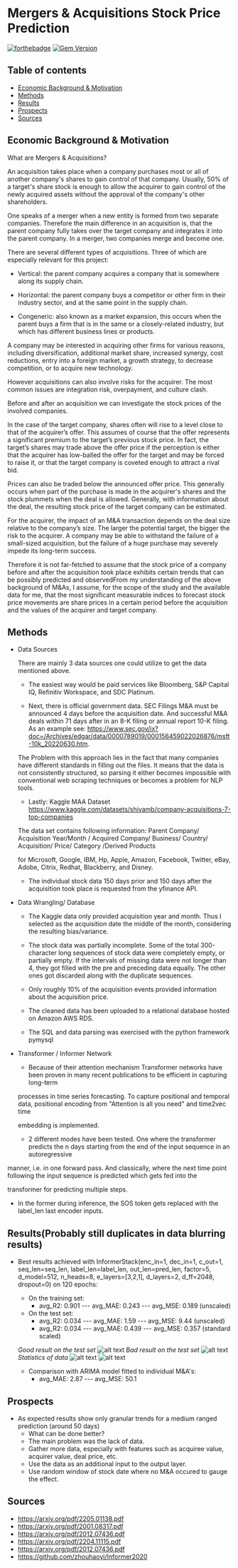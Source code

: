 # Mergers & Acquisitions Stock Price Prediction
[![forthebadge](https://forthebadge.com/images/badges/built-with-science.svg)](https://forthebadge.com)
[![Gem Version](https://badge.fury.io/rb/colorls.svg)](https://badge.fury.io/rb/colorls)
## Table of contents
- [Economic Background & Motivation](#motivation)
- [Methods](#methods)
- [Results](#results)
- [Prospects](#prospects)
- [Sources](#sources)

## Economic Background & Motivation

What are Mergers & Acquisitions? 

An acquisition takes place when a company purchases most or all of another company's shares to gain control of that company. Usually, 50% of a target's share stock is enough to allow the acquirer to gain control of the newly acquired assets without the approval of the company's other shareholders.

One speaks of a merger when a new entity is formed from two separate companies. Therefore the main difference in an acquisition is, that the parent company fully takes over the target company and integrates it into the parent company. In a merger, two companies merge and become one. 

There are several different types of acquisitions. Three of which are especially relevant for this project:

* Vertical: the parent company acquires a company that is somewhere along its supply chain.

* Horizontal: the parent company buys a competitor or other firm in their industry sector, and at the same point in the supply chain.

* Congeneric: also known as a market expansion, this occurs when the parent buys a firm that is in the same or a closely-related industry, but which has different business lines or products.

A company may be interested in acquiring other firms for various reasons, including diversification, additional market share, increased synergy, cost reductions, entry into a foreign market, a growth strategy, to decrease competition, or to acquire new technology.

However acquisitions can also involve risks for the acquirer. The most common issues are integration risk, overpayment, and culture clash. 

Before and after an acquisition we can investigate the stock prices of the involved companies.

In the case of the target company, shares often will rise to a level close to that of the acquirer’s offer. This assumes of course that the offer represents a significant premium to the target’s previous stock price. In fact, the target’s shares may trade above the offer price if the perception is either that the acquirer has low-balled the offer for the target and may be forced to raise it, or that the target company is coveted enough to attract a rival bid.

Prices can also be traded below the announced offer price. This generally occurs when part of the purchase is made in the acquirer's shares and the stock plummets when the deal is allowed. Generally, with information about the deal, the resulting stock price of the target company can be estimated.

For the acquirer, the impact of an M&A transaction depends on the deal size relative to the company’s size. The larger the potential target, the bigger the risk to the acquirer. A company may be able to withstand the failure of a small-sized acquisition, but the failure of a huge purchase may severely impede its long-term success.

Therefore it is not far-fetched to assume that the stock price of a company before and after the acquisition took place exhibits certain trends that can be possibly predicted and observedFrom my understanding of the above background of M&As, I assume, for the scope of the study and the available data for me, that the most significant measurable indices to forecast stock price movements are share prices in a certain period before the acquisition and the values of the acquirer and target company.

## Methods

 - Data Sources

    There are mainly 3 data sources one could utilize to get the data mentioned above.

    - The easiest way would be paid services like Bloomberg, S&P Capital IQ, Refinitiv Workspace, and SDC Platinum.

    - Next, there is official government data. SEC Filings M&A must be announced 4 days before the acquisition date. And successful M&A deals within 71 days after in an 8-K filing or annual report 10-K filing. As an example see: https://www.sec.gov/ix?doc=/Archives/edgar/data/0000789019/000156459022026876/msft-10k_20220630.htm.

    The Problem with this approach lies in the fact that many companies have different standards in filling out the files. It means that the data is not consistently structured, so parsing it either becomes impossible with conventional web scraping techniques or becomes a problem for NLP tools.

    - Lastly: Kaggle MAA Dataset https://www.kaggle.com/datasets/shivamb/company-acquisitions-7-top-companies

     The data set contains following information: Parent Company/ Acquisition Year/Month / Acquired Company/ Business/ Country/ Acquisition/ Price/ Category /Derived Products 

     for Microsoft, Google, IBM, Hp, Apple, Amazon, Facebook, Twitter, eBay, Adobe, Citrix, Redhat, Blackberry, and Disney.

    - The individual stock data 150 days prior and 150 days after the acquisition took place is requested from the yfinance API.

  

 - Data Wrangling/ Database

    - The Kaggle data only provided acquisition year and month. Thus I selected as the acquisition date the middle of the month, considering the resulting bias/variance.

    - The stock data was partially incomplete. Some of the total 300-character long sequences of stock data were completely empty, or partially empty. If the intervals of missing data were not longer than 4, they got filled with the pre and preceding data equally. The other ones got discarded along with the duplicate sequences.

    - Only roughly 10% of the acquisition events provided information about the acquisition price.

    - The cleaned data has been uploaded to a relational database hosted on Amazon AWS RDS.

    - The SQL and data parsing was exercised with the python framework pymysql

 - Transformer / Informer Network

    - Because of their attention mechanism Transformer networks have been proven in many recent publications to be efficient in capturing long-term   

   processes in time series forecasting. To capture positional and temporal data, positional encoding from "Attention is all you need" and time2vec time 

   embedding is implemented.

   - 2 different modes have been tested. One where the transformer predicts the n days starting from the end of the input sequence in an autoregressive 

  manner, i.e. in one forward pass. And classically, where the next time point following the input sequence is predicted which gets fed into the 

  transformer for predicting multiple steps.

   - In the former during inference, the SOS token gets replaced with the label_len last encoder inputs.
## Results(Probably still duplicates in data blurring results)
* Best results achieved with InformerStack(enc_in=1, dec_in=1, c_out=1, seq_len=seq_len, label_len=label_len, out_len=pred_len, 
                 factor=5, d_model=512, n_heads=8, e_layers=[3,2,1], d_layers=2, d_ff=2048, 
                 dropout=0) on 120 epochs:
  - On the training set:
     - avg_R2: 0.901  ---  avg_MAE: 0.243   ---   avg_MSE: 0.189 (unscaled)
  - On the test set:
     - avg_R2: 0.034  ---  avg_MAE: 1.59   ---   avg_MSE: 9.44   (unscaled)
     - avg_R2: 0.034  ---  avg_MAE: 0.439   ---   avg_MSE: 0.357 (standard scaled)
     
  *Good result on the test set*
  ![alt text](https://github.com/Wiqzard/Mergers-and-Acquisitions-Stock-Price-Prediction/blob/master/pics/ok2.png)
  *Bad result on the test set*
  ![alt text](https://github.com/Wiqzard/Mergers-and-Acquisitions-Stock-Price-Prediction/blob/master/pics/bad.png)
  *Statistics of data*
  ![alt text](https://github.com/Wiqzard/Mergers-and-Acquisitions-Stock-Price-Prediction/blob/master/pics/statistics1.png)
  ![alt text](https://github.com/Wiqzard/Mergers-and-Acquisitions-Stock-Price-Prediction/blob/master/pics/statistics2.png)
  
  - Comparison with ARIMA model fitted to individual M&A's:
     - avg_MAE: 2.87  ---   avg_MSE: 50.1
## Prospects
- As expected results show only granular trends for a medium ranged prediction (around 50 days)
  - What can be done better?
  - The main problem was the lack of data.
  - Gather more data, especially with features such as acquiree value, acquirer value, deal price, etc.
  - Use the data as an additional input to the output layer.
  - Use random window of stock date where no M&A occured to gauge the effect.
## Sources

* https://arxiv.org/pdf/2205.01138.pdf
* https://arxiv.org/pdf/2001.08317.pdf
* https://arxiv.org/pdf/2012.07436.pdf
* https://arxiv.org/pdf/2204.11115.pdf
* https://arxiv.org/pdf/2012.07436.pdf
* https://github.com/zhouhaoyi/Informer2020
